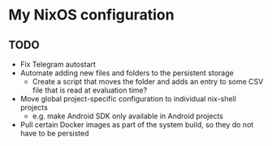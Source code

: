 # My NixOS configuration

## TODO

* Fix Telegram autostart
* Automate adding new files and folders to the persistent storage
  * Create a script that moves the folder and adds an entry to some CSV file that is read at evaluation time?
* Move global project-specific configuration to individual nix-shell projects
  * e.g. make Android SDK only available in Android projects
* Pull certain Docker images as part of the system build, so they do not have to be persisted
